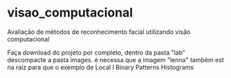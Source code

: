 # visao_computacional
Avaliação de métodos de reconhecimento facial utilizando visão computacional

Faça download do projeto por completo, dentro da pasta "lab" descompacte a pasta images.
é necessa  que a  imagem "lenna" também est na raiz para que o exemplo de Local l Binary
Patterns Histograms
